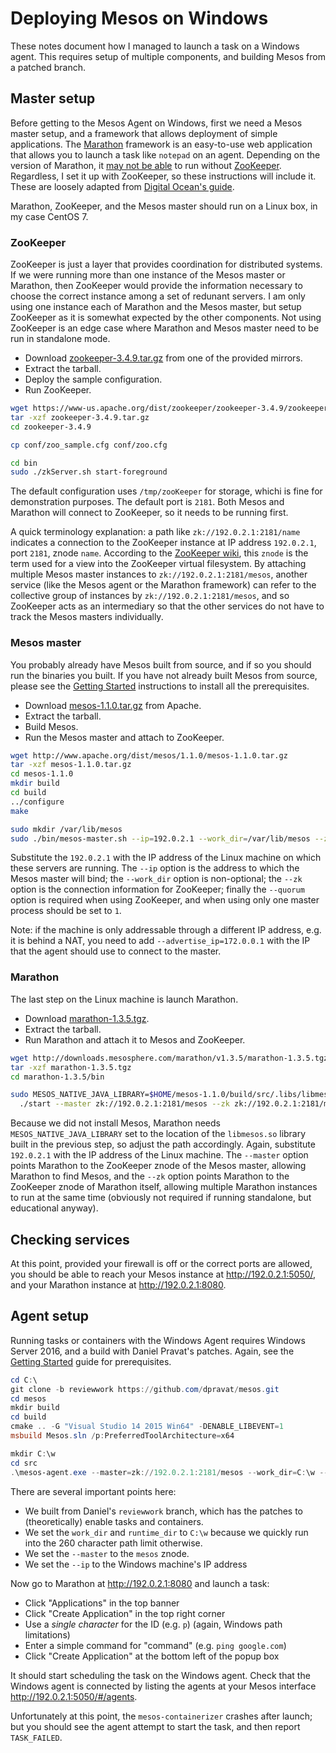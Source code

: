 # Deploying Mesos on Windows

These notes document how I managed to launch a task on a Windows agent.
This requires setup of multiple components,
and building Mesos from a patched branch.

## Master setup

Before getting to the Mesos Agent on Windows,
first we need a Mesos master setup,
and a framework that allows deployment of simple applications.
The [Marathon](https://mesosphere.github.io/marathon/) framework is an
easy-to-use web application that allows you to launch a task like `notepad` on an agent.
Depending on the version of Marathon,
it [may not be able](https://github.com/mesosphere/marathon/issues/2950)
to run without [ZooKeeper](https://zookeeper.apache.org/).
Regardless, I set it up with ZooKeeper,
so these instructions will include it.
These are loosely adapted from
[Digital Ocean's guide](https://www.digitalocean.com/community/tutorials/how-to-configure-a-production-ready-mesosphere-cluster-on-ubuntu-14-04).

Marathon, ZooKeeper, and the Mesos master should run on a Linux box,
in my case CentOS 7.

### ZooKeeper

ZooKeeper is just a layer that provides coordination for distributed systems.
If we were running more than one instance of the Mesos master or Marathon,
then ZooKeeper would provide the information necessary to choose the correct
instance among a set of redunant servers.
I am only using one instance each of Marathon and the Mesos master,
but setup ZooKeeper as it is somewhat expected by the other components.
Not using ZooKeeper is an edge case where Marathon and Mesos master
need to be run in standalone mode.

* Download [zookeeper-3.4.9.tar.gz](https://zookeeper.apache.org/releases.html#download)
  from one of the provided mirrors.
* Extract the tarball.
* Deploy the sample configuration.
* Run ZooKeeper.

```sh
wget https://www-us.apache.org/dist/zookeeper/zookeeper-3.4.9/zookeeper-3.4.9.tar.gz
tar -xzf zookeeper-3.4.9.tar.gz
cd zookeeper-3.4.9

cp conf/zoo_sample.cfg conf/zoo.cfg

cd bin
sudo ./zkServer.sh start-foreground
```

The default configuration uses `/tmp/zooKeeper` for storage,
whichi is fine for demonstration purposes.
The default port is `2181`.
Both Mesos and Marathon will connect to ZooKeeper,
so it needs to be running first.

A quick terminology explanation:
a path like `zk://192.0.2.1:2181/name`
indicates a connection to the ZooKeeper instance
at IP address `192.0.2.1`, port `2181`, znode `name`.
According to the [ZooKeeper wiki](https://cwiki.apache.org/confluence/display/ZOOKEEPER/ProjectDescription),
this `znode` is the term used for a view into the ZooKeeper virtual filesystem.
By attaching multiple Mesos master instances to `zk://192.0.2.1:2181/mesos`,
another service (like the Mesos agent or the Marathon framework)
can refer to the collective group of instances by `zk://192.0.2.1:2181/mesos`,
and so ZooKeeper acts as an intermediary so that the other services
do not have to track the Mesos masters individually.

### Mesos master

You probably already have Mesos built from source,
and if so you should run the binaries you built.
If you have not already built Mesos from source,
please see the [Getting Started](https://mesos.apache.org/gettingstarted/)
instructions to install all the prerequisites.

* Download [mesos-1.1.0.tar.gz](https://mesos.apache.org/downloads/) from Apache.
* Extract the tarball.
* Build Mesos.
* Run the Mesos master and attach to ZooKeeper.

```sh
wget http://www.apache.org/dist/mesos/1.1.0/mesos-1.1.0.tar.gz
tar -xzf mesos-1.1.0.tar.gz
cd mesos-1.1.0
mkdir build
cd build
../configure
make

sudo mkdir /var/lib/mesos
sudo ./bin/mesos-master.sh --ip=192.0.2.1 --work_dir=/var/lib/mesos --zk=zk://192.0.2.1:2181/mesos --quorum=1
```

Substitute the `192.0.2.1` with the IP address of the Linux machine
on which these servers are running.
The `--ip` option is the address to which the Mesos master will bind;
the `--work_dir` option is non-optional;
the `--zk` option is the connection information for ZooKeeper;
finally the `--quorum` option is required when using ZooKeeper,
and when using only one master process should be set to `1`.

Note: if the machine is only addressable through a different IP address,
e.g. it is behind a NAT, you need to add `--advertise_ip=172.0.0.1`
with the IP that the agent should use to connect to the master.

### Marathon

The last step on the Linux machine is launch Marathon.

* Download [marathon-1.3.5.tgz](https://mesosphere.github.io/marathon/docs/).
* Extract the tarball.
* Run Marathon and attach it to Mesos and ZooKeeper.

```sh
wget http://downloads.mesosphere.com/marathon/v1.3.5/marathon-1.3.5.tgz
tar -xzf marathon-1.3.5.tgz
cd marathon-1.3.5/bin

sudo MESOS_NATIVE_JAVA_LIBRARY=$HOME/mesos-1.1.0/build/src/.libs/libmesos.so \
  ./start --master zk://192.0.2.1:2181/mesos --zk zk://192.0.2.1:2181/marathon
```

Because we did not install Mesos,
Marathon needs `MESOS_NATIVE_JAVA_LIBRARY` set to the location of the
`libmesos.so` library built in the previous step,
so adjust the path accordingly.
Again, substitute `192.0.2.1` with the IP address of the Linux machine.
The `--master` option points Marathon to the ZooKeeper znode of the Mesos master,
allowing Marathon to find Mesos,
and the `--zk` option points Marathon to the ZooKeeper znode of Marathon itself,
allowing multiple Marathon instances to run at the same time
(obviously not required if running standalone, but educational anyway).

## Checking services

At this point, provided your firewall is off or the correct ports are allowed,
you should be able to reach your Mesos instance at http://192.0.2.1:5050/,
and your Marathon instance at http://192.0.2.1:8080.

## Agent setup

Running tasks or containers with the Windows Agent requires
Windows Server 2016, and a build with Daniel Pravat's patches.
Again, see the [Getting Started](https://mesos.apache.org/gettingstarted/)
guide for prerequisites.

```powershell
cd C:\
git clone -b reviewwork https://github.com/dpravat/mesos.git
cd mesos
mkdir build
cd build
cmake .. -G "Visual Studio 14 2015 Win64" -DENABLE_LIBEVENT=1
msbuild Mesos.sln /p:PreferredToolArchitecture=x64

mkdir C:\w
cd src
.\mesos-agent.exe --master=zk://192.0.2.1:2181/mesos --work_dir=C:\w --runtime_dir=C:\w  --launcher_dir=C:\mesos\build\src --isolation=windows/cpu,filesystem/windows --ip=192.0.2.2
```

There are several important points here:

* We built from Daniel's `reviewwork` branch,
  which has the patches to (theoretically) enable tasks and containers.
* We set the `work_dir` and `runtime_dir` to `C:\w`
  because we quickly run into the 260 character path limit otherwise.
* We set the `--master` to the `mesos` znode.
* We set the `--ip` to the Windows machine's IP address

Now go to Marathon at http://192.0.2.1:8080 and launch a task:

* Click "Applications" in the top banner
* Click "Create Application" in the top right corner
* Use a *single character* for the ID (e.g. `p`) (again, Windows path limitations)
* Enter a simple command for "command" (e.g. `ping google.com`)
* Click "Create Application" at the bottom left of the popup box

It should start scheduling the task on the Windows agent.
Check that the Windows agent is connected by listing the agents
at your Mesos interface http://192.0.2.1:5050/#/agents.

Unfortunately at this point, the `mesos-containerizer` crashes after launch;
but you should see the agent attempt to start the task,
and then report `TASK_FAILED`.
